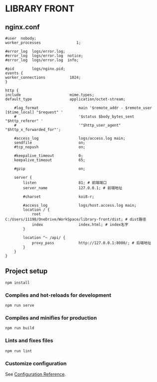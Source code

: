 # LIBRARY FRONT

## nginx.conf
```editorconfig
#user  nobody;
worker_processes                1;

#error_log  logs/error.log;
#error_log  logs/error.log  notice;
#error_log  logs/error.log  info;

#pid        logs/nginx.pid;
events {
worker_connections           1024;
}

http {
include                      mime.types;
default_type                 application/octet-stream;

    #log_format                  main '$remote_addr - $remote_user [$time_local] "$request" '
    #                            '$status $body_bytes_sent "$http_referer" '
    #                            '"$http_user_agent" "$http_x_forwarded_for"';

    #access_log                  logs/access.log main;
    sendfile                     on;
    #tcp_nopush                  on;

    #keepalive_timeout           0;
    keepalive_timeout            65;

    #gzip                        on;

    server {
        listen                   81; # 前端端口
        server_name              127.0.0.1; # 前端地址

        #charset                 koi8-r;

        #access_log              logs/host.access.log main;
        location / {
            root                 C:/Users/11198/OneDrive/WorkSpace/library-front/dist; # dist路径
            index                index.html; # index名字
        }

        location ^~ /api/ {
            proxy_pass           http://127.0.0.1:8080/; # 后端地址
        }
    }
}
```


## Project setup
```
npm install
```

### Compiles and hot-reloads for development
```
npm run serve
```

### Compiles and minifies for production
```
npm run build
```

### Lints and fixes files
```
npm run lint
```

### Customize configuration
See [Configuration Reference](https://cli.vuejs.org/config/).